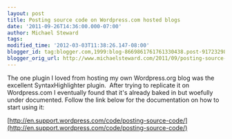 ```yaml
---
layout: post
title: Posting source code on Wordpress.com hosted blogs
date: '2011-09-26T14:36:00.000-07:00'
author: Michael Steward
tags: 
modified_time: '2012-03-03T11:38:26.147-08:00'
blogger_id: tag:blogger.com,1999:blog-8669861761761330438.post-9172329890925845110
blogger_orig_url: http://www.michaelsteward.com/2011/09/posting-source-code-on-wordpresscom.html
---
```


The one plugin I loved from hosting my own Wordpress.org blog was the excellent SyntaxHighlighter plugin.  After trying to replicate it on Wordpress.com I eventually found that it's already baked in but woefully under documented. Follow the link below for the documentation on how to start using it:  

[http://en.support.wordpress.com/code/posting-source-code/](http://en.support.wordpress.com/code/posting-source-code/)
